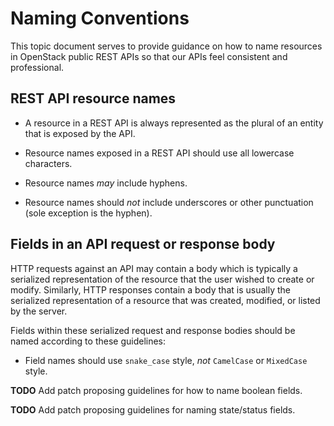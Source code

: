 Naming Conventions
==================

This topic document serves to provide guidance on how to name resources in
OpenStack public REST APIs so that our APIs feel consistent and professional.

REST API resource names
-----------------------

* A resource in a REST API is always represented as the plural of an entity that is exposed by the API.

* Resource names exposed in a REST API should use all lowercase characters.

* Resource names *may* include hyphens.

* Resource names should *not* include underscores or other punctuation (sole exception is the hyphen).

Fields in an API request or response body
-----------------------------------------

HTTP requests against an API may contain a body which is typically a serialized
representation of the resource that the user wished to create or modify.
Similarly, HTTP responses contain a body that is usually the serialized
representation of a resource that was created, modified, or listed by the
server.

Fields within these serialized request and response bodies should be named
according to these guidelines:

* Field names should use `snake_case` style, *not* `CamelCase` or `MixedCase`
  style.

**TODO** Add patch proposing guidelines for how to name boolean fields.

**TODO** Add patch proposing guidelines for naming state/status fields.
